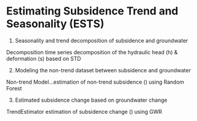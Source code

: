 # Estimating Subsidence Trend and Seasonality (ESTS)


1. Seasonality and trend decomposition of subsidence and
groundwater

Decomposition time series decomposition of the hydraulic head (h) & deformation (s) based on STD


2. Modeling the non-trend dataset between subsidence
and groundwater



Non-trend Model…estimation of non-trend subsidence () using Random Forest 



3. Estimated subsidence change based on groundwater change



TrendEstimator estimation of subsidence change () using GWR
